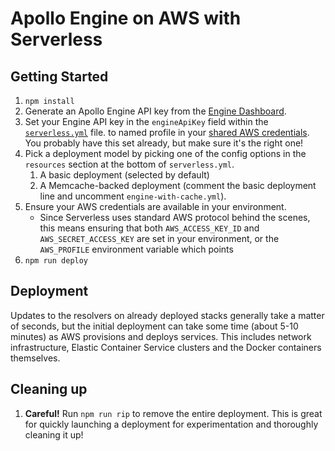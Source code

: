 # Apollo Engine on AWS with Serverless

## Getting Started

1. `npm install`
2. Generate an Apollo Engine API key from the [Engine Dashboard](https://engine.apollographql.com/).
3. Set your Engine API key in the `engineApiKey` field within the [`serverless.yml`](./serverless.yml#L12) file.
to named profile in your [shared AWS credentials](https://docs.aws.amazon.com/cli/latest/topic/config-vars.html#the-shared-credentials-file).  You probably have this set already, but make sure it's the right one!
4. Pick a deployment model by picking one of the config options in the `resources` section at the bottom of `serverless.yml`.
    1. A basic deployment (selected by default)
    2. A Memcache-backed deployment (comment the basic deployment line and uncomment `engine-with-cache.yml`).
5. Ensure your AWS credentials are available in your environment.
   * Since Serverless uses standard AWS protocol behind the scenes, this means ensuring that both `AWS_ACCESS_KEY_ID` and `AWS_SECRET_ACCESS_KEY` are set in your environment, or the `AWS_PROFILE` environment variable which points 
6. `npm run deploy`

## Deployment

Updates to the resolvers on already deployed stacks generally take a matter of seconds, but the initial deployment can take some time (about 5-10 minutes) as AWS provisions and deploys services.  This includes network infrastructure, Elastic Container Service clusters and the Docker containers themselves.

## Cleaning up

1. **Careful!** Run `npm run rip` to remove the entire deployment.  This is great for quickly launching a deployment for experimentation and thoroughly cleaning it up!
